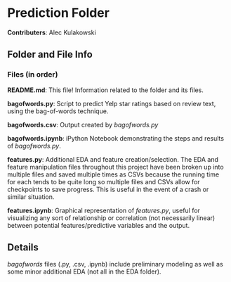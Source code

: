 # Prediction Folder 

**Contributers**: Alec Kulakowski


Folder and File Info 
--------------------

### Files (in order)

**README.md**: This file! Information related to the folder and its files. 

**bagofwords.py**: Script to predict Yelp star ratings based on review text, 
using the bag-of-words technique. 

**bagofwords.csv**: Output created by *bagofwords.py*

**bagofwords.ipynb**: iPython Notebook demonstrating the steps and results of 
*bagofwords.py*.

**features.py**: Additional EDA and feature creation/selection. The EDA and 
feature manipulation files throughout this project have been broken up into
multiple files and saved multiple times as CSVs because the running time for 
each tends to be quite long so multiple files and CSVs allow for checkpoints
to save progress. This is useful in the event of a crash or similar situation. 

**features.ipynb**: Graphical representation of *features.py*, useful for 
visualizing any sort of relationship or correlation (not necessarily 
linear) between potential features/predictive variables and the output.

Details
--------------------
*bagofwords* files (.py, .csv, .ipynb) include preliminary modeling as well as
some minor additional EDA (not all in the EDA folder).